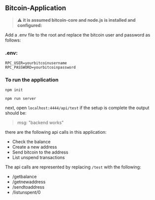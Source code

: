 ## Bitcoin-Application 

> :warning: **it is assumed bitcoin-core and node.js is installed and configured:** 

Add a .env file to the root and replace the bitcoin user and password as follows:

### .env:
```
RPC_USER=yourbitcoinusername
RPC_PASSWORD=yourbitcoinpassword
```

### To run the application
```
npm init

npm run server
```

next, open `localhost:4444/api/test`
if the setup is complete the output should be:
> msg: "backend works"

there are the following api calls in this application:
* Check the balance
* Create a new address
* Send bitcoin to the address
* List unspend transactions

The api calls are represented by replacing `/test` with the following:
* /getbalance
* /getnewaddress
* /sendtoaddress
* /listunspent/0


